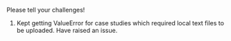 Please tell your challenges!
1. Kept getting ValueError for case studies which required local text files to be uploaded. Have raised an issue.  
